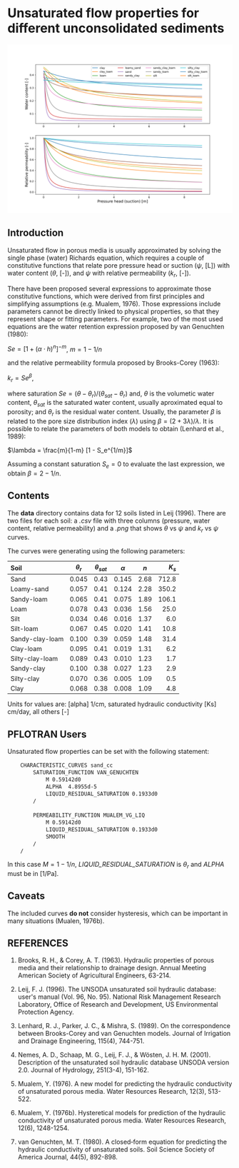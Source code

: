 Unsaturated flow properties for different unconsolidated sediments
==================================================================

![Alt text](all_soils.png?raw=true "Unsaturate flow curves") 


Introduction
------------

Unsaturated flow in porous media is usually approximated by solving the single phase (water) 
Richards equation, which requires a couple of constitutive functions that
relate pore pressure head or suction ($\psi$, [L]) with water content ($\theta$, [-]), 
and $\psi$ with relative permeability ($k_r$, [-]).

There have been proposed several expressions to approximate those constitutive functions,
which were derived from first principles and simplifying assumptions (e.g. Mualem, 1976). 
Those expressions include parameters cannot be directly linked to physical properties, so 
that they represent shape or fitting parameters. For example, two of the most used equations
are the water retention expression proposed by van Genuchten (1980): 

$Se = [1 + (\alpha \cdot h)^n]^{-m}$, $m = 1 - 1 / n$

and the relative permeability formula proposed by Brooks-Corey (1963):

$k_r = Se^\beta$,

where saturation $Se = (\theta - \theta_r) / (\theta_{sat} - \theta_r)$ and, $\theta$ is the volumetic water content, $\theta_{sat}$ is the saturated water content, usually aproximated equal to porosity; and $\theta_r$ is the residual water content. Usually, the parameter $\beta$ is related to the pore size distribution index ($\lambda$) using $\beta = (2+3\lambda)/\lambda$. It is possible to relate the parameters of both models to obtain (Lenhard et al., 1989):

$\lambda = \frac{m}{1-m} [1 - S_e^{1/m}]$

Assuming a constant saturation $S_e = 0$ to evaluate the last expression, we obtain $\beta = 2 - 1/n$.

Contents
--------


The **data** directory contains data for 12 soils listed in Leij (1996). 
There are two files for each soil: 
a *.csv* file with three columns (pressure, water content, relative permeability) 
and a *.png* that shows $\theta$ vs $\psi$ and $k_r$ vs $\psi$ curves.

The curves were generating using the following parameters:


| Soil            | $\theta_r$  | $\theta_{sat}$  | $\alpha$  | $n$   |$K_s$
| :---            |  :---:      | :---:           | :---:     | :---: | ---:
| Sand            | 0.045       | 0.43            | 0.145     | 2.68  | 712.8
| Loamy-sand      | 0.057       | 0.41            | 0.124     | 2.28  | 350.2
| Sandy-loam      | 0.065       | 0.41            | 0.075     | 1.89  | 106.1
| Loam            | 0.078       | 0.43            | 0.036     | 1.56  | 25.0
| Silt            | 0.034       | 0.46            | 0.016     | 1.37  | 6.0
| Silt-loam       | 0.067       | 0.45            | 0.020     | 1.41  | 10.8
| Sandy-clay-loam | 0.100       | 0.39            | 0.059     | 1.48  | 31.4
| Clay-loam       | 0.095       | 0.41            | 0.019     | 1.31  | 6.2
| Silty-clay-loam | 0.089       | 0.43            | 0.010     | 1.23  | 1.7
| Sandy-clay      | 0.100       | 0.38            | 0.027     | 1.23  | 2.9
| Silty-clay      | 0.070       | 0.36            | 0.005     | 1.09  | 0.5
| Clay            | 0.068       | 0.38            | 0.008     | 1.09  | 4.8

Units for values are: [alpha] 1/cm, saturated hydraulic conductivity [Ks] cm/day, all others [-]


PFLOTRAN Users
--------------

Unsaturated flow properties can be set with the following statement:

```
    CHARACTERISTIC_CURVES sand_cc
        SATURATION_FUNCTION VAN_GENUCHTEN
            M 0.59142d0
            ALPHA  4.8955d-5
            LIQUID_RESIDUAL_SATURATION 0.1933d0
        /

        PERMEABILITY_FUNCTION MUALEM_VG_LIQ
            M 0.59142d0
            LIQUID_RESIDUAL_SATURATION 0.1933d0
            SMOOTH
        /
    /
```

In this case $M = 1-1/n$, *LIQUID_RESIDUAL_SATURATION* is $\theta_r$ and *ALPHA* must be in
[1/Pa].


Caveats
----------

The included curves **do not** consider hysteresis, which can be important in many situations
(Mualen, 1976b).


REFERENCES
---------- 

1. Brooks, R. H., & Corey, A. T. (1963). Hydraulic properties of porous media and their relationship to drainage design. Annual Meeting American Society of Agricultural Engineers, 63-214.

2. Leij, F. J. (1996). The UNSODA unsaturated soil hydraulic database: user's manual (Vol. 96, No. 95). National Risk Management Research Laboratory, Office of Research and Development, US Environmental Protection Agency.

3. Lenhard, R. J., Parker, J. C., & Mishra, S. (1989). On the correspondence between Brooks-Corey and van Genuchten models. Journal of Irrigation and Drainage Engineering, 115(4), 744-751.

4. Nemes, A. D., Schaap, M. G., Leij, F. J., & Wösten, J. H. M. (2001). Description of the unsaturated soil hydraulic database UNSODA version 2.0. Journal of Hydrology, 251(3-4), 151-162.

5. Mualem, Y. (1976). A new model for predicting the hydraulic conductivity of unsaturated porous media. Water Resources Research, 12(3), 513-522.

6. Mualem, Y. (1976b). Hysteretical models for prediction of the hydraulic conductivity of unsaturated porous media. Water Resources Research, 12(6), 1248-1254.

7. van Genuchten, M. T. (1980). A closed‐form equation for predicting the hydraulic conductivity of unsaturated soils. Soil Science Society of America Journal, 44(5), 892-898.
